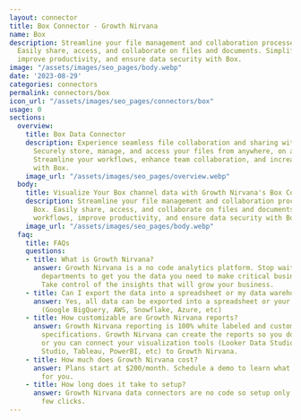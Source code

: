 ```yaml
---
layout: connector
title: Box Connector - Growth Nirvana
name: Box
description: Streamline your file management and collaboration processes with Box.
  Easily share, access, and collaborate on files and documents. Simplify workflows,
  improve productivity, and ensure data security with Box.
image: "/assets/images/seo_pages/body.webp"
date: '2023-08-29'
categories: connectors
permalink: connectors/box
icon_url: "/assets/images/seo_pages/connectors/box"
usage: 0
sections:
  overview:
    title: Box Data Connector
    description: Experience seamless file collaboration and sharing with Box connector.
      Securely store, manage, and access your files from anywhere, on any device.
      Streamline your workflows, enhance team collaboration, and increase productivity
      with Box.
    image_url: "/assets/images/seo_pages/overview.webp"
  body:
    title: Visualize Your Box channel data with Growth Nirvana's Box Connector
    description: Streamline your file management and collaboration processes with
      Box. Easily share, access, and collaborate on files and documents. Simplify
      workflows, improve productivity, and ensure data security with Box.
    image_url: "/assets/images/seo_pages/body.webp"
  faq:
    title: FAQs
    questions:
    - title: What is Growth Nirvana?
      answer: Growth Nirvana is a no code analytics platform. Stop waiting for other
        departments to get you the data you need to make critical business decisions.
        Take control of the insights that will grow your business.
    - title: Can I export the data into a spreadsheet or my data warehouse?
      answer: Yes, all data can be exported into a spreadsheet or your data warehouse
        (Google BigQuery, AWS, Snowflake, Azure, etc)
    - title: How customizable are Growth Nirvana reports?
      answer: Growth Nirvana reporting is 100% white labeled and customized to your
        specifications. Growth Nirvana can create the reports so you don’t have to
        or you can connect your visualization tools (Looker Data Studio/Google Data
        Studio, Tableau, PowerBI, etc) to Growth Nirvana.
    - title: How much does Growth Nirvana cost?
      answer: Plans start at $200/month. Schedule a demo to learn what plan is best
        for you.
    - title: How long does it take to setup?
      answer: Growth Nirvana data connectors are no code so setup only requires a
        few clicks.
---
```

